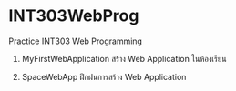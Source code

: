 # INT303WebProg
Practice INT303 Web Programming

1. MyFirstWebApplication
สร้าง Web Application ในห้องเรียน

2. SpaceWebApp
ฝึกฝนการสร้าง Web Application
